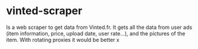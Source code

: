 # vinted-scraper

Is a web scraper to get data from Vinted.fr. It gets all the data from user ads (item information, price, upload date, user rate...), and the pictures of the item.
With rotating proxies it would be better x
